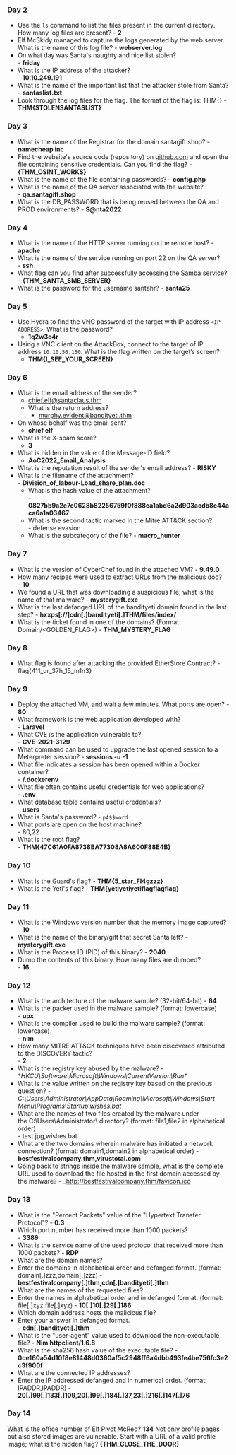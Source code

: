 ### Day 2

- Use the `ls` command to list the files present in the current directory. How many log files are present?
			- **2**
- Elf McSkidy managed to capture the logs generated by the web server. What is the name of this log file?
			- **webserver.log**
- On what day was Santa's naughty and nice list stolen?			
			 - **friday**
- What is the IP address of the attacker?			 
              - **10.10.249.191**
- What is the name of the important list that the attacker stole from Santa?             
			 - **santaslist.txt**
- Look through the log files for the flag. The format of the flag is: THM{}
			 - **THM{STOLENSANTASLIST}**




### Day 3

- What is the name of the Registrar for the domain santagift.shop?
		 - **namecheap inc**
- Find the website's source code (repository) on [github.com](https://github.com/) and open the file containing sensitive credentials. Can you find the flag?
		 - **{THM_OSINT_WORKS}**
- What is the name of the file containing passwords?
		  - **config.php**
- What is the name of the QA server associated with the website?	
		   - **qa.santagift.shop**
- What is the DB_PASSWORD that is being reused between the QA and PROD environments?
			- **S@nta2022**



### Day 4

- What is the name of the HTTP server running on the remote host?
		- **apache**
- What is the name of the service running on port 22 on the QA server?		
		- **ssh**
- What flag can you find after successfully accessing the Samba service?
		 - **{THM_SANTA_SMB_SERVER}**
- What is the password for the username santahr?
		 - **santa25**	



### Day 5

- Use Hydra to find the VNC password of the target with IP address `<IP ADDRESS>`. What is the password?
	- **1q2w3e4r**
- Using a VNC client on the AttackBox, connect to the target of IP address `10.10.56.150`. What is the flag written on the target’s screen?
	- **THM{I_SEE_YOUR_SCREEN}**



### Day 6

- What is the email address of the sender?
	 - chief.elf@santaclaus.thm
  - What is the return address?
	   - murphy.evident@bandityeti.thm
 - On whose behalf was the email sent?
	 - **chief elf**
  - What is the X-spam score?
     - **3**
  - What is hidden in the value of the Message-ID field?
	 - **AoC2022_Email_Analysis**
 - What is the reputation result of the sender's email address?
           - **RISKY**
 - What is the filename of the attachment?      
            - **Division_of_labour-Load_share_plan.doc**
    - What is the hash value of the attachment?       
            - **0827bb9a2e7c0628b82256759f0f888ca1abd6a2d903acdb8e44aca6a1a03467**
    - What is the second tactic marked in the Mitre ATT&CK section?       
             - defense evasion
     - What is the subcategory of the file?
             - **macro_hunter**        



### Day 7

- What is the version of CyberChef found in the attached VM?
			- **9.49.0**
- How many recipes were used to extract URLs from the malicious doc?			
			- **10**
- We found a URL that was downloading a suspicious file; what is the name of that malware?
			- **mysterygift.exe**
- What is the last defanged URL of the bandityeti domain found in the last step?
			- **hxxps[://]cdn[.]bandityeti[.]THM/files/index/**
- What is the ticket found in one of the domains? (Format: Domain/<GOLDEN_FLAG>)
		    - **THM_MYSTERY_FLAG**



### Day 8

- What flag is found after attacking the provided EtherStore Contract?
				- flag{411_ur_37h_15_m1n3}



### Day 9

- Deploy the attached VM, and wait a few minutes. What ports are open?
				  - **80**
- What framework is the web application developed with?				  
				- **Laravel**
- What CVE is the application vulnerable to?					
				- **CVE-2021-3129**
- What command can be used to upgrade the last opened session to a Meterpreter session?
				- **sessions -u -1**
- What file indicates a session has been opened within a Docker container?				
                 - **/.dockerenv**
- What file often contains useful credentials for web applications?                
					- **.env**
- What database table contains useful credentials?					
                    - **users**
- What is Santa's password?
					 - `p4$$word`
- What ports are open on the host machine?					 
                      - 80,22
 - What is the root flag?                     
					 - **THM{47C61A0FA8738BA77308A8A600F88E4B}**                     


### Day 10

- What is the Guard's flag?
		- **THM{5_star_Fl4gzzz}**
- What is the Yeti's flag?
		 - **THM{yetiyetiyetiflagflagflag}**


### Day 11

- What is the Windows version number that the memory image captured?
		     - **10**
- What is the name of the binary/gift that secret Santa left?
             - **mysterygift.exe**
- What is the Process ID (PID) of this binary?
             - **2040**
- Dump the contents of this binary. How many files are dumped?            
              - **16**


### Day 12

- What is the architecture of the malware sample? (32-bit/64-bit)
             - **64**
 - What is the packer used in the malware sample? (format: lowercase)             
            - **upx**
 - What is the compiler used to build the malware sample? (format: lowercase)             
             - **nim**
 - How many MITRE ATT&CK techniques have been discovered attributed to the DISCOVERY tactic?            
              - **2**
 - What is the registry key abused by the malware?
            - **HKCU\Software\Microsoft\Windows\CurrentVersion\Run\** 
 - What is the value written on the registry key based on the previous question?
             - _C:\Users\Administrator\AppData\Roaming\Microsoft\Windows\Start Menu\Programs\Startup\wishes.bat_                  
 - What are the names of two files created by the malware under the C:\Users\Administrator\ directory? (format: file1,file2 in alphabetical order)            
               - test.jpg,wishes.bat
  - What are the two domains wherein malware has initiated a network connection? (format: domain1,domain2 in alphabetical order)
                - **bestfestivalcompany.thm,virustotal.com**           
  - Going back to strings inside the malware sample, what is the complete URL used to download the file hosted in the first domain accessed by the malware?
                   - _http://bestfestivalcompany.thm/favicon.ico        



### Day 13

- What is the "Percent Packets" value of the "Hypertext Transfer Protocol"?
				    - **0.3**
- Which port number has received more than 1000 packets?				    
                    - **3389**
- What is the service name of the used protocol that received more than 1000 packets?
                     - **RDP**
- What are the domain names?  
- Enter the domains in alphabetical order and defanged format. (format: domain[.]zzz,domain[.]zzz)
                    - **bestfestivalcompany[.]thm,cdn[.]bandityeti[.]thm**
- What are the names of the requested files?  
- Enter the names in alphabetical order and in defanged format. (format: file[.]xyz,file[.]xyz)
                   - **10[.]10[.]29[.]186**
- Which domain address hosts the malicious file?  
- Enter your answer in defanged format.                    
                   - **cdn[.]bandityeti[.]thm**
- What is the "user-agent" value used to download the non-executable file?
                    - **Nim httpclient/1.6.8**
- What is the sha256 hash value of the executable file?
                    - **0ce160a54d10f8e81448d0360af5c2948ff6a4dbb493fe4be756fc3e2c3f900f**
- What are the connected IP addresses?  
- Enter the IP addressed defanged and in numerical order. (format: IPADDR,IPADDR)
                    - **20[.]99[.]133[.]109,20[.]99[.]184[.]37,23[.]216[.]147[.]76**



### Day 14

What is the office number of Elf Pivot McRed?
                  **134**
Not only profile pages but also stored images are vulnerable. Start with a URL of a valid profile image; what is the hidden flag?
                  **{THM_CLOSE_THE_DOOR}**